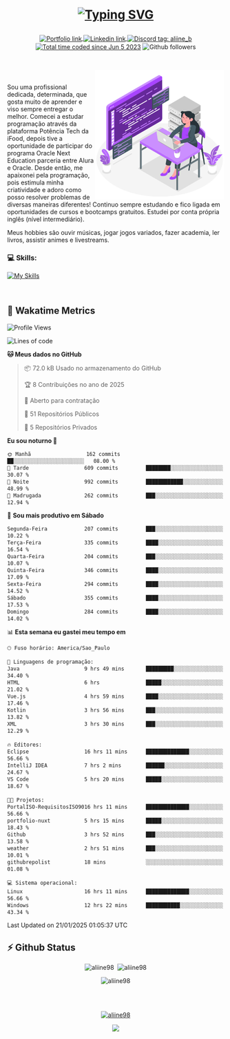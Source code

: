 # <p align = "center"><a href="https://git.io/typing-svg"><img src="https://readme-typing-svg.demolab.com?font=Space+Mono&size=28&pause=1000&duration=4000&color=8E58F7&vCenter=true&width=500&lines=%E2%9C%A8+Ol%C3%A1%2C+sou+Aline+Bevilacqua;%E2%9C%A8+Desenvolvedora+Web!" alt="Typing SVG" /></a></p>

<p align = "center">
    <a href="https://aliine98.github.io" target="_blank">
        <img alt="Portfolio link" align="center" src = "https://img.shields.io/badge/portfolio-8A2BE2?style=for-the-badge">
    </a>
    <a href="https://www.linkedin.com/in/aline-bevilacqua/" target="_blank">
        <img alt="Linkedin link" align="center" src = "https://img.shields.io/badge/LinkedIn-0077B5?style=for-the-badge&logo=linkedin&logoColor=white">
    </a>
    <a href="https://discord.com/" target="_blank">
        <img alt="Discord tag: aliine_b" align="center" src="https://img.shields.io/badge/-aliine__b-5865f2?style=flat-square&logo=Discord&logoColor=FFF" height="28">
    </a>
    <a href="https://wakatime.com/@aliine"><img src="https://wakatime.com/badge/user/d705bdc6-1244-4026-9380-8de8c1599f8d.svg?style=for-the-badge" alt="Total time coded since Jun 5 2023" align="center"/></a>
    <img alt="Github followers" align="center" src="https://img.shields.io/github/followers/Aliine98?style=for-the-badge&color=bf0f47&logo=github&logoColor=white">
</p><br>

<a href="https://storyset.com/"><img src="./assets/coding-amico.svg" width="300" align="right"></a>

<div align="left">
<br>

Sou uma profissional dedicada, determinada, que gosta muito de aprender e viso sempre entregar o melhor. Comecei a estudar programação através da plataforma Potência Tech da iFood, depois tive a oportunidade de participar do programa Oracle Next Education parceria entre Alura e Oracle. Desde então, me apaixonei pela programação, pois estimula minha criatividade e adoro como posso resolver problemas de diversas maneiras diferentes! Continuo sempre estudando e fico ligada em oportunidades de cursos e bootcamps gratuitos.
Estudei por conta própria inglês (nível intermediário).

Meus hobbies são ouvir músicas, jogar jogos variados, fazer academia, ler livros, assistir animes e livestreams.

### 💻 Skills:
[![My Skills](https://skillicons.dev/icons?i=html,css,js,java,tailwind,mysql,hibernate,ts,nuxt,firebase,express,mongo,kotlin,androidstudio&perline=5)](https://skillicons.dev)
</div>
<br>

## 🚀 Wakatime Metrics

<!--START_SECTION:waka-->
![Profile Views](http://img.shields.io/badge/Visualizac%C3%B5es%20do%20perfil-4-blue)

![Lines of code](https://img.shields.io/badge/Desde%20o%20Hello%20World%20eu%20escrevi-401.7%20thousand%20linhas%20de%20c%C3%B3digo-blue)

**🐱 Meus dados no GitHub** 

> 📦 72.0 kB Usado no armazenamento do GitHub 
 > 
> 🏆 8 Contribuições no ano de 2025
 > 
> 💼 Aberto para contratação
 > 
> 📜 51 Repositórios Públicos 
 > 
> 🔑 5 Repositórios Privados 
 > 
**Eu sou noturno 🦉** 

```text
🌞 Manhã                  162 commits         ██░░░░░░░░░░░░░░░░░░░░░░░   08.00 % 
🌆 Tarde                  609 commits         ████████░░░░░░░░░░░░░░░░░   30.07 % 
🌃 Noite                  992 commits         ████████████░░░░░░░░░░░░░   48.99 % 
🌙 Madrugada              262 commits         ███░░░░░░░░░░░░░░░░░░░░░░   12.94 % 
```
📅 **Sou mais produtivo em Sábado** 

```text
Segunda-Feira            207 commits         ███░░░░░░░░░░░░░░░░░░░░░░   10.22 % 
Terça-Feira              335 commits         ████░░░░░░░░░░░░░░░░░░░░░   16.54 % 
Quarta-Feira             204 commits         ███░░░░░░░░░░░░░░░░░░░░░░   10.07 % 
Quinta-Feira             346 commits         ████░░░░░░░░░░░░░░░░░░░░░   17.09 % 
Sexta-Feira              294 commits         ████░░░░░░░░░░░░░░░░░░░░░   14.52 % 
Sábado                   355 commits         ████░░░░░░░░░░░░░░░░░░░░░   17.53 % 
Domingo                  284 commits         ████░░░░░░░░░░░░░░░░░░░░░   14.02 % 
```


📊 **Esta semana eu gastei meu tempo em** 

```text
🕑︎ Fuso horário: America/Sao_Paulo

💬 Linguagens de programação: 
Java                     9 hrs 49 mins       █████████░░░░░░░░░░░░░░░░   34.40 % 
HTML                     6 hrs               █████░░░░░░░░░░░░░░░░░░░░   21.02 % 
Vue.js                   4 hrs 59 mins       ████░░░░░░░░░░░░░░░░░░░░░   17.46 % 
Kotlin                   3 hrs 56 mins       ███░░░░░░░░░░░░░░░░░░░░░░   13.82 % 
XML                      3 hrs 30 mins       ███░░░░░░░░░░░░░░░░░░░░░░   12.29 % 

🔥 Editores: 
Eclipse                  16 hrs 11 mins      ██████████████░░░░░░░░░░░   56.66 % 
IntelliJ IDEA            7 hrs 2 mins        ██████░░░░░░░░░░░░░░░░░░░   24.67 % 
VS Code                  5 hrs 20 mins       █████░░░░░░░░░░░░░░░░░░░░   18.67 % 

🐱‍💻 Projetos: 
PortalISO-RequisitosISO9016 hrs 11 mins      ██████████████░░░░░░░░░░░   56.66 % 
portfolio-nuxt           5 hrs 15 mins       █████░░░░░░░░░░░░░░░░░░░░   18.43 % 
Github                   3 hrs 52 mins       ███░░░░░░░░░░░░░░░░░░░░░░   13.58 % 
weather                  2 hrs 51 mins       ███░░░░░░░░░░░░░░░░░░░░░░   10.01 % 
githubrepolist           18 mins             ░░░░░░░░░░░░░░░░░░░░░░░░░   01.08 % 

💻 Sistema operacional: 
Linux                    16 hrs 11 mins      ██████████████░░░░░░░░░░░   56.66 % 
Windows                  12 hrs 22 mins      ███████████░░░░░░░░░░░░░░   43.34 % 
```


 Last Updated on 21/01/2025 01:05:37 UTC
<!--END_SECTION:waka-->
 
## ⚡ Github Status

<p align="center"><img src="https://my-github-readme-stats-aliine98.vercel.app/api?username=aliine98&show_icons=true&locale=en&theme=radical" alt="aliine98" />&nbsp;&nbsp;<img src="https://my-github-readme-stats-aliine98.vercel.app/api/top-langs?username=aliine98&show_icons=true&locale=en&layout=compact&theme=radical&exclude_repo=my-github-readme-stats,my-github-readme-streak-stats,github-readme-streak-stats,ajax-com-js-puro&hide=c%2B%2B,cmake&langs_count=8" alt="aliine98" /></p>

<p align="center"><img src="https://my-github-readme-streak-stats.vercel.app?user=aliine98&theme=radical" alt="aliine98" /></p>

<br><br>
<p align="center"> <a href="https://github.com/ryo-ma/github-profile-trophy" target="_blank"><img src="https://github-profile-trophy.vercel.app/?username=aliine98&theme=radical&column=4" alt="aliine98" /></a> </p>

<p align="center"><img src="https://media4.giphy.com/media/C1bBFL2dMQxA4/giphy.gif?cid=ecf05e47z7xqxd7gboyuplq95r7v869x9bi8msk1upllpme2&ep=v1_gifs_search&rid=giphy.gif&ct=g" width="700"></p>
